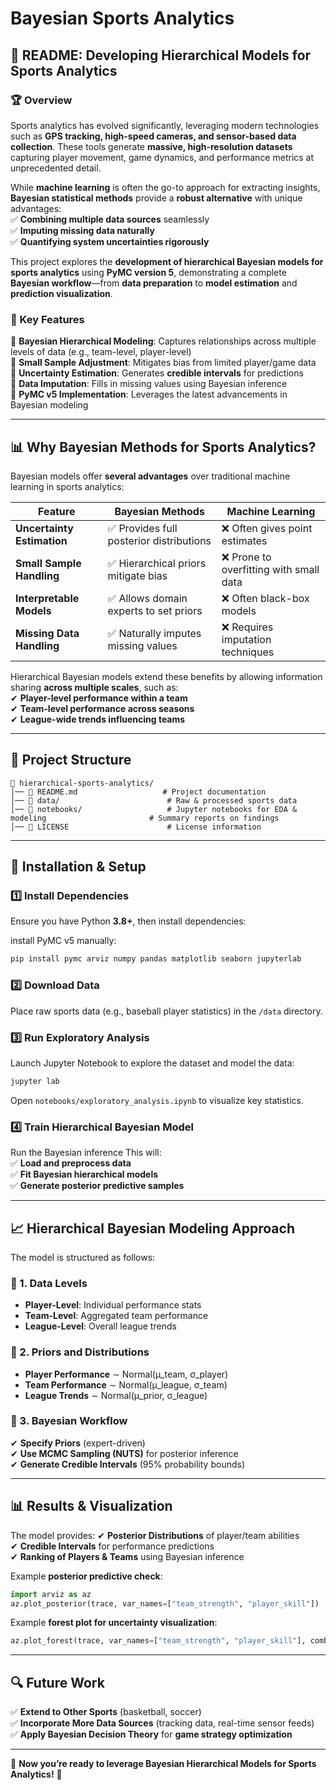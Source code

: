 # Bayesian Sports Analytics
## **📌 README: Developing Hierarchical Models for Sports Analytics**

### **🏆 Overview**
Sports analytics has evolved significantly, leveraging modern technologies such as **GPS tracking, high-speed cameras, and sensor-based data collection**. These tools generate **massive, high-resolution datasets** capturing player movement, game dynamics, and performance metrics at unprecedented detail.  

While **machine learning** is often the go-to approach for extracting insights, **Bayesian statistical methods** provide a **robust alternative** with unique advantages:  
✅ **Combining multiple data sources** seamlessly  
✅ **Imputing missing data naturally**  
✅ **Quantifying system uncertainties rigorously**  

This project explores the **development of hierarchical Bayesian models for sports analytics** using **PyMC version 5**, demonstrating a complete **Bayesian workflow**—from **data preparation** to **model estimation** and **prediction visualization**.  

### **🎯 Key Features**
🔹 **Bayesian Hierarchical Modeling**: Captures relationships across multiple levels of data (e.g., team-level, player-level)  
🔹 **Small Sample Adjustment**: Mitigates bias from limited player/game data  
🔹 **Uncertainty Estimation**: Generates **credible intervals** for predictions  
🔹 **Data Imputation**: Fills in missing values using Bayesian inference  
🔹 **PyMC v5 Implementation**: Leverages the latest advancements in Bayesian modeling  

---

## **📊 Why Bayesian Methods for Sports Analytics?**
Bayesian models offer **several advantages** over traditional machine learning in sports analytics:  

| Feature | Bayesian Methods | Machine Learning |
|---------|----------------|-----------------|
| **Uncertainty Estimation** | ✅ Provides full posterior distributions | ❌ Often gives point estimates |
| **Small Sample Handling** | ✅ Hierarchical priors mitigate bias | ❌ Prone to overfitting with small data |
| **Interpretable Models** | ✅ Allows domain experts to set priors | ❌ Often black-box models |
| **Missing Data Handling** | ✅ Naturally imputes missing values | ❌ Requires imputation techniques |

Hierarchical Bayesian models extend these benefits by allowing information sharing **across multiple scales**, such as:  
✔ **Player-level performance within a team**  
✔ **Team-level performance across seasons**  
✔ **League-wide trends influencing teams**  

---

## **📂 Project Structure**
```
📁 hierarchical-sports-analytics/
│── 📄 README.md                   # Project documentation  
│── 📁 data/                        # Raw & processed sports data  
│── 📁 notebooks/                   # Jupyter notebooks for EDA & modeling                       # Summary reports on findings  
│── 📄 LICENSE                      # License information  
```

---

## **🔧 Installation & Setup**
### **1️⃣ Install Dependencies**
Ensure you have Python **3.8+**, then install dependencies:  

install PyMC v5 manually:  
```bash
pip install pymc arviz numpy pandas matplotlib seaborn jupyterlab
```

### **2️⃣ Download Data**
Place raw sports data (e.g., baseball player statistics) in the `/data` directory.

### **3️⃣ Run Exploratory Analysis**
Launch Jupyter Notebook to explore the dataset and model the data:  
```bash
jupyter lab
```
Open `notebooks/exploratory_analysis.ipynb` to visualize key statistics.

### **4️⃣ Train Hierarchical Bayesian Model**
Run the Bayesian inference
This will:  
✅ **Load and preprocess data**  
✅ **Fit Bayesian hierarchical models**  
✅ **Generate posterior predictive samples**  

---

## **📈 Hierarchical Bayesian Modeling Approach**
The model is structured as follows:

### **🔹 1. Data Levels**
- **Player-Level**: Individual performance stats
- **Team-Level**: Aggregated team performance
- **League-Level**: Overall league trends  

### **🔹 2. Priors and Distributions**
- **Player Performance** ∼ Normal(μ_team, σ_player)  
- **Team Performance** ∼ Normal(μ_league, σ_team)  
- **League Trends** ∼ Normal(μ_prior, σ_league)  

### **🔹 3. Bayesian Workflow**
✔ **Specify Priors** (expert-driven)  
✔ **Use MCMC Sampling (NUTS)** for posterior inference  
✔ **Generate Credible Intervals** (95% probability bounds)  

---

## **📊 Results & Visualization**
The model provides:
✔ **Posterior Distributions** of player/team abilities  
✔ **Credible Intervals** for performance predictions  
✔ **Ranking of Players & Teams** using Bayesian inference  

Example **posterior predictive check**:
```python
import arviz as az
az.plot_posterior(trace, var_names=["team_strength", "player_skill"])
```

Example **forest plot for uncertainty visualization**:
```python
az.plot_forest(trace, var_names=["team_strength", "player_skill"], combined=True)
```

---

## **🔍 Future Work**
✅ **Extend to Other Sports** (basketball, soccer)  
✅ **Incorporate More Data Sources** (tracking data, real-time sensor feeds)  
✅ **Apply Bayesian Decision Theory** for **game strategy optimization**  

---


🚀 **Now you’re ready to leverage Bayesian Hierarchical Models for Sports Analytics!** 🚀  
